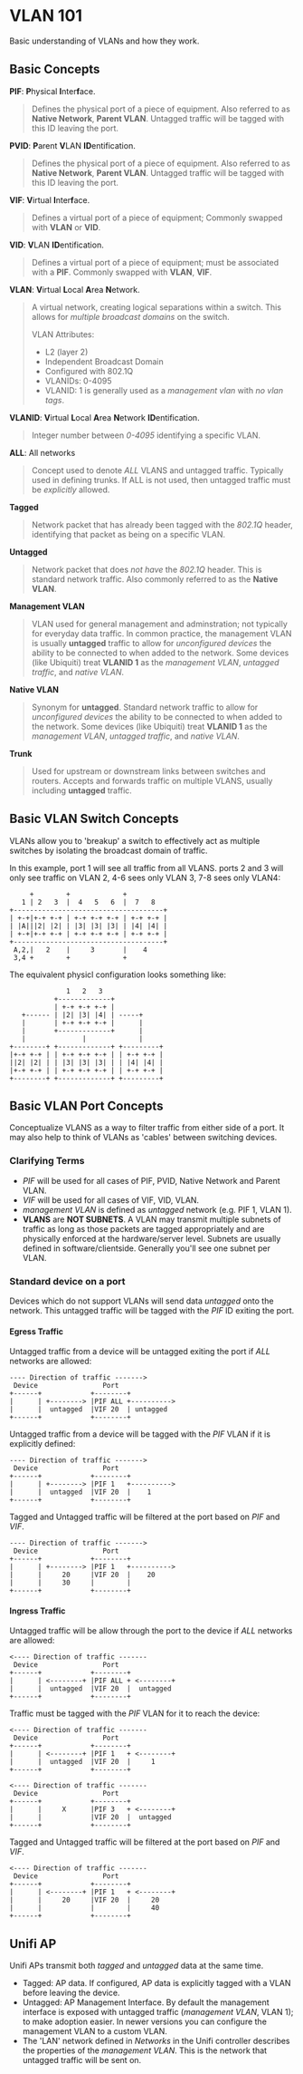 VLAN 101
========
Basic understanding of VLANs and how they work.

Basic Concepts
--------------
**PIF**: **P**hysical **I**nter**f**ace.
> Defines the physical port of a piece of equipment. Also referred to as
> **Native Network**, **Parent VLAN**. Untagged traffic will be tagged with this
> ID leaving the port.

**PVID**: **P**arent **V**LAN **ID**entification.
> Defines the physical port of a piece of equipment. Also referred to as
> **Native Network**, **Parent VLAN**. Untagged traffic will be tagged with this
> ID leaving the port.

**VIF**: **V**irtual **I**nter**f**ace.
> Defines a virtual port of a piece of equipment; Commonly swapped with
> **VLAN** or **VID**.

**VID**: **V**LAN **ID**entification.
> Defines a virtual port of a piece of equipment; must be associated with a
> **PIF**. Commonly swapped with **VLAN**, **VIF**.

**VLAN**: **V**irtual **L**ocal **A**rea **N**etwork.
> A virtual network, creating logical separations within a switch. This allows
> for _multiple broadcast domains_ on the switch.
>
> VLAN Attributes:
> * L2 (layer 2)
> * Independent Broadcast Domain
> * Configured with 802.1Q
> * VLANIDs: 0-4095
> * VLANID: 1 is generally used as a _management vlan_ with _no vlan tags_.

**VLANID**: **V**irtual **L**ocal **A**rea **N**etwork **ID**entification.
> Integer number between _0-4095_ identifying a specific VLAN.

**ALL**: All networks
> Concept used to denote _ALL_ VLANS and untagged traffic. Typically used in
> defining trunks. If ALL is not used, then untagged traffic must be
> _explicitly_ allowed.

**Tagged**
> Network packet that has already been tagged with the _802.1Q_ header,
> identifying that packet as being on a specific VLAN.

**Untagged**
> Network packet that does _not have_ the _802.1Q_ header. This is standard
> network traffic. Also commonly referred to as the **Native VLAN**.

**Management VLAN**
> VLAN used for general management and adminstration; not typically for everyday
> data traffic. In common practice, the management VLAN is usually **untagged**
> traffic to allow for _unconfigured devices_ the ability to be connected to
> when added to the network. Some devices (like Ubiquiti) treat **VLANID 1** as
> the _management VLAN_, _untagged traffic_, and _native VLAN_.

**Native VLAN**
> Synonym for **untagged**. Standard network traffic to allow for _unconfigured
> devices_ the ability to be connected to when added to the network. Some
> devices (like Ubiquiti) treat **VLANID 1** as the _management VLAN_, _untagged
> traffic_, and _native VLAN_.

**Trunk**
> Used for upstream or downstream links between switches and routers. Accepts
> and forwards traffic on multiple VLANS, usually including **untagged**
> traffic.

Basic VLAN Switch Concepts
--------------------------
VLANs allow you to 'breakup' a switch to effectively act as multiple switches by
isolating the broadcast domain of traffic.

In this example, port 1 will see all traffic from all VLANS. ports 2 and 3 will
only see traffic on VLAN 2, 4-6 sees only VLAN 3, 7-8 sees only VLAN4:
```
     +        +             +
   1 | 2   3  |  4   5   6  |  7   8
+-------------------------------------+
| +-+|+-+ +-+ | +-+ +-+ +-+ | +-+ +-+ |
| |A|||2| |2| | |3| |3| |3| | |4| |4| |
| +-+|+-+ +-+ | +-+ +-+ +-+ | +-+ +-+ |
+-------------------------------------+
 A,2,|   2    |     3       |    4
 3,4 +        +             +
```

The equivalent physicl configuration looks something like:
```
              1   2   3
           +-------------+
           | +-+ +-+ +-+ |
   +------ | |2| |3| |4| | -----+
   |       | +-+ +-+ +-+ |      |
   |       +-------------+      |
   |              |             |
+--------+ +-------------+ +---------+
|+-+ +-+ | | +-+ +-+ +-+ | | +-+ +-+ |
||2| |2| | | |3| |3| |3| | | |4| |4| |
|+-+ +-+ | | +-+ +-+ +-+ | | +-+ +-+ |
+--------+ +-------------+ +---------+
```



Basic VLAN Port Concepts
------------------------
Conceptualize VLANS as a way to filter traffic from either side of a port. It
may also help to think of VLANs as 'cables' between switching devices.

### Clarifying Terms
* _PIF_ will be used for all cases of PIF, PVID, Native Network and Parent VLAN.
* _VIF_ will be used for all cases of VIF, VID, VLAN.
* _management VLAN_ is defined as _untagged_ network (e.g. PIF 1, VLAN 1).
* **VLANS** are **NOT SUBNETS**. A VLAN may transmit multiple subnets of traffic
  as long as those packets are tagged appropriately and are physically enforced
  at the hardware/server level. Subnets are usually defined in
  software/clientside. Generally you'll see one subnet per VLAN.

### Standard device on a port
Devices which do not support VLANs will send data _untagged_ onto the network.
This untagged traffic will be tagged with the _PIF_ ID exiting the port.

#### Egress Traffic
Untagged traffic from a device will be untagged exiting the port if _ALL_
networks are allowed:
```
---- Direction of traffic ------->
 Device                Port
+------+            +--------+
|      | +--------> |PIF ALL +---------->
|      |  untagged  |VIF 20  | untagged
+------+            +--------+
```

Untagged traffic from a device will be tagged with the _PIF_ VLAN if it is
explicitly defined:
```
---- Direction of traffic ------->
 Device                Port
+------+            +--------+
|      | +--------> |PIF 1   +---------->
|      |  untagged  |VIF 20  |    1
+------+            +--------+
```

Tagged and Untagged traffic will be filtered at the port based on _PIF_ and
_VIF_.
```
---- Direction of traffic ------->
 Device                Port
+------+            +--------+
|      | +--------> |PIF 1   +---------->
|      |     20     |VIF 20  |    20
|      |     30     |        |
+------+            +--------+

```

#### Ingress Traffic
Untagged traffic will be allow through the port to the device if _ALL_ networks
are allowed:
```
<---- Direction of traffic -------
 Device                Port
+------+            +--------+
|      | <--------+ |PIF ALL + <--------+
|      |  untagged  |VIF 20  |  untagged
+------+            +--------+
```

Traffic must be tagged with the _PIF_ VLAN for it to reach the device:
```
<---- Direction of traffic -------
 Device                Port
+------+            +--------+
|      | <--------+ |PIF 1   + <--------+
|      |  untagged  |VIF 20  |     1
+------+            +--------+

<---- Direction of traffic -------
 Device                Port
+------+            +--------+
|      |     X      |PIF 3   + <--------+
|      |            |VIF 20  |  untagged
+------+            +--------+
```

Tagged and Untagged traffic will be filtered at the port based on _PIF_ and
_VIF_.
```
<---- Direction of traffic -------
 Device                Port
+------+            +--------+
|      | <--------+ |PIF 1   + <--------+
|      |     20     |VIF 20  |     20
|      |            |        |     40
+------+            +--------+

```

Unifi AP
--------
Unifi APs transmit both _tagged_ and _untagged_ data at the same time.

* Tagged: AP data. If configured, AP data is explicitly tagged with a VLAN
  before leaving the device.
* Untagged: AP Management Interface. By default the management interface is
  exposed with untagged traffic (_management VLAN_, VLAN 1); to make adoption
  easier. In newer versions you can configure the management VLAN to a custom
  VLAN.
* The 'LAN' network defined in _Networks_ in the Unifi controller describes the
  properties of the _management VLAN_. This is the network that untagged traffic
  will be sent on.

[ref9d]: https://help.ubnt.com/hc/en-us/articles/222183968-Intro-to-Networking-Introduction-to-Virtual-LANs-VLANs-and-Tagging#3
[refk3]: https://community.ubnt.com/t5/UniFi-Wireless/Is-it-not-possible-to-have-a-tagged-VLAN-1-wireless-network/td-p/2477872
[ref0d]: https://help.ubnt.com/hc/en-us/articles/219654087